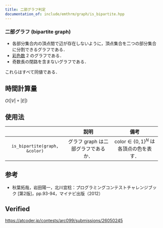 ```yaml
---
title: 二部グラフ判定
documentation_of: include/emthrm/graph/is_bipartite.hpp
---
```



### 二部グラフ (bipartite graph)

- 各部分集合内の頂点間で辺が存在しないように，頂点集合を二つの部分集合に分割できるグラフである．
- [彩色数](chromatic_number.md) $2$ のグラフである．
- 奇数長の閉路を含まないグラフである．

これらはすべて同値である．


## 時間計算量

$O(\lvert V \rvert + \lvert E \rvert)$


## 使用法

||説明|備考|
|:--:|:--:|:--:|
|`is_bipartite(graph, &color)`|グラフ $\mathrm{graph}$ は二部グラフであるか．|$\mathrm{color} \in {\lbrace 0, 1 \rbrace}^N$ は各頂点の色を表す．|


## 参考

- 秋葉拓哉，岩田陽一，北川宜稔：プログラミングコンテストチャレンジブック \[第2版\]，pp.93-94，マイナビ出版（2012）


## Verified

https://atcoder.jp/contests/arc099/submissions/26050245
